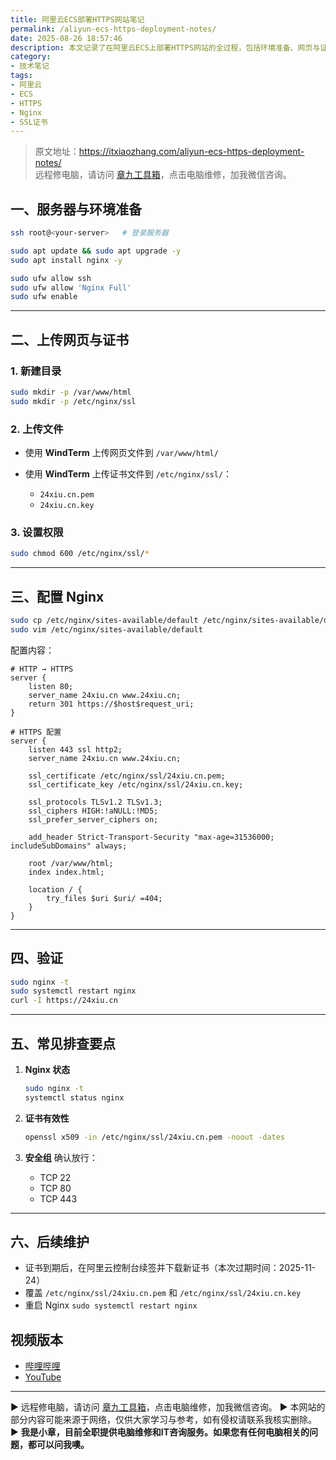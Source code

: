 ```yaml
---
title: 阿里云ECS部署HTTPS网站笔记
permalink: /aliyun-ecs-https-deployment-notes/
date: 2025-08-26 18:57:46
description: 本文记录了在阿里云ECS上部署HTTPS网站的全过程，包括环境准备、网页与证书上传、Nginx配置、验证及常见故障排查。
category:
- 技术笔记
tags:
- 阿里云
- ECS
- HTTPS
- Nginx
- SSL证书
---
```


> 原文地址：<https://itxiaozhang.com/aliyun-ecs-https-deployment-notes/>  
> 远程修电脑，请访问 [章九工具箱](https://zhang9.com/)，点击电脑维修，加我微信咨询。 

## 一、服务器与环境准备

```bash
ssh root@<your-server>   # 登录服务器

sudo apt update && sudo apt upgrade -y
sudo apt install nginx -y

sudo ufw allow ssh
sudo ufw allow 'Nginx Full'
sudo ufw enable
```

---

## 二、上传网页与证书

### 1. 新建目录

```bash
sudo mkdir -p /var/www/html
sudo mkdir -p /etc/nginx/ssl
```

### 2. 上传文件

* 使用 **WindTerm** 上传网页文件到 `/var/www/html/`
* 使用 **WindTerm** 上传证书文件到 `/etc/nginx/ssl/`：

  * `24xiu.cn.pem`
  * `24xiu.cn.key`

### 3. 设置权限

```bash
sudo chmod 600 /etc/nginx/ssl/*
```

---

## 三、配置 Nginx

```bash
sudo cp /etc/nginx/sites-available/default /etc/nginx/sites-available/default.bak
sudo vim /etc/nginx/sites-available/default
```

配置内容：

```nginx
# HTTP → HTTPS
server {
    listen 80;
    server_name 24xiu.cn www.24xiu.cn;
    return 301 https://$host$request_uri;
}

# HTTPS 配置
server {
    listen 443 ssl http2;
    server_name 24xiu.cn www.24xiu.cn;

    ssl_certificate /etc/nginx/ssl/24xiu.cn.pem;
    ssl_certificate_key /etc/nginx/ssl/24xiu.cn.key;

    ssl_protocols TLSv1.2 TLSv1.3;
    ssl_ciphers HIGH:!aNULL:!MD5;
    ssl_prefer_server_ciphers on;

    add_header Strict-Transport-Security "max-age=31536000; includeSubDomains" always;

    root /var/www/html;
    index index.html;

    location / {
        try_files $uri $uri/ =404;
    }
}
```

---

## 四、验证

```bash
sudo nginx -t
sudo systemctl restart nginx
curl -I https://24xiu.cn
```

---

## 五、常见排查要点

1. **Nginx 状态**

   ```bash
   sudo nginx -t
   systemctl status nginx
   ```

2. **证书有效性**

   ```bash
   openssl x509 -in /etc/nginx/ssl/24xiu.cn.pem -noout -dates
   ```

3. **安全组**
   确认放行：

   * TCP 22
   * TCP 80
   * TCP 443

---

## 六、后续维护

* 证书到期后，在阿里云控制台续签并下载新证书（本次过期时间：2025-11-24）
* 覆盖 `/etc/nginx/ssl/24xiu.cn.pem` 和 `/etc/nginx/ssl/24xiu.cn.key`
* 重启 Nginx `sudo systemctl restart nginx`

## 视频版本

* [哔哩哔哩](https://space.bilibili.com/3546607630944387)
* [YouTube](https://www.youtube.com/@itxiaozhang)

---
▶ 远程修电脑，请访问 [章九工具箱](https://zhang9.com/)，点击电脑维修，加我微信咨询。 
▶ 本网站的部分内容可能来源于网络，仅供大家学习与参考，如有侵权请联系我核实删除。  
▶ **我是小章，目前全职提供电脑维修和IT咨询服务。如果您有任何电脑相关的问题，都可以问我噢。**  
